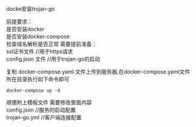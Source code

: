 docke安装trojan-go

前提要求：  
    是否安装docker     
    是否安装docker-compose  
    检查域名解析是否正常
需要提前准备：   
    ssl证书文件    //用于https请求  
    config.json 文件   //用于trojan-go的启动  
    

复制 docker-compose.yaml 文件上传到服务器,在docker-compose.yaml文件所在目录执行如下命令即可   
```
docker-compose up -d
```

顺便附上模板文件 需要修改里面内容  
    config.json  //服务的启动配置  
    trojan-go.yml    //客户端连接配置  
    

